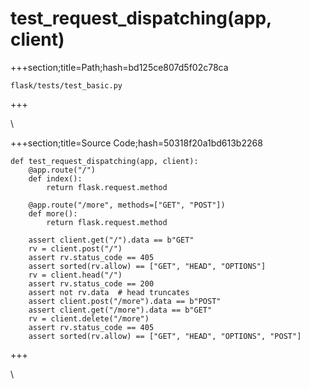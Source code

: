 



# test_request_dispatching(app, client)
  
+++section;title=Path;hash=bd125ce807d5f02c78ca

`flask/tests/test_basic.py`
  
+++

\
  
+++section;title=Source Code;hash=50318f20a1bd613b2268
```
def test_request_dispatching(app, client):
    @app.route("/")
    def index():
        return flask.request.method

    @app.route("/more", methods=["GET", "POST"])
    def more():
        return flask.request.method

    assert client.get("/").data == b"GET"
    rv = client.post("/")
    assert rv.status_code == 405
    assert sorted(rv.allow) == ["GET", "HEAD", "OPTIONS"]
    rv = client.head("/")
    assert rv.status_code == 200
    assert not rv.data  # head truncates
    assert client.post("/more").data == b"POST"
    assert client.get("/more").data == b"GET"
    rv = client.delete("/more")
    assert rv.status_code == 405
    assert sorted(rv.allow) == ["GET", "HEAD", "OPTIONS", "POST"]
```  
+++

\
